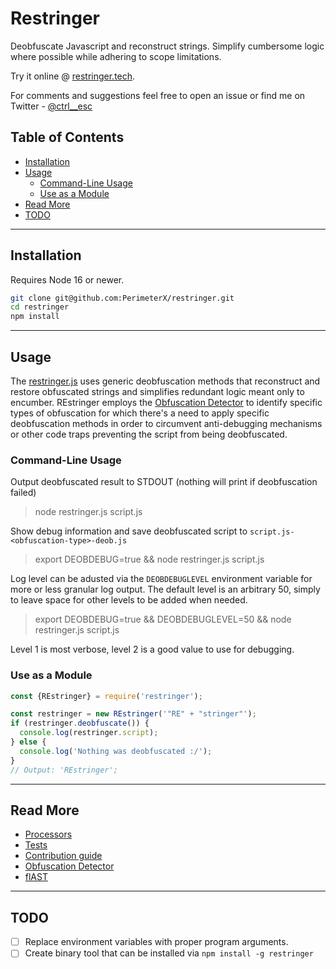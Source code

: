 # Restringer
Deobfuscate Javascript and reconstruct strings.
Simplify cumbersome logic where possible while adhering to scope limitations.

Try it online @ [restringer.tech](https://restringer.tech).

For comments and suggestions feel free to open an issue or find me on Twitter - [@ctrl__esc](https://twitter.com/ctrl__esc) 

## Table of Contents
* [Installation](#installation)
* [Usage](#usage)
  * [Command-Line Usage](#command-line-usage) 
  * [Use as a Module](#use-as-a-module) 
* [Read More](#read-more)
* [TODO](#todo)

***

## Installation 
Requires Node 16 or newer.
```bash
git clone git@github.com:PerimeterX/restringer.git
cd restringer
npm install
```

***

## Usage
The [restringer.js](src/restringer.js) uses generic deobfuscation methods that reconstruct and restore obfuscated strings and simplifies redundant logic meant only to encumber.
REstringer employs the [Obfuscation Detector](https://github.com/PerimeterX/obfuscation-detector/blob/main/README.md) to identify specific types of obfuscation for which
there's a need to apply specific deobfuscation methods in order to circumvent anti-debugging mechanisms or other code traps
preventing the script from being deobfuscated.   

### Command-Line Usage

Output deobfuscated result to STDOUT (nothing will print if deobfuscation failed)
> node restringer.js script.js

Show debug information and save deobfuscated script to `script.js-<obfuscation-type>-deob.js`
> export DEOBDEBUG=true && node restringer.js script.js

Log level can be adusted via the `DEOBDEBUGLEVEL` environment variable for more or less granular 
log output. The default level is an arbitrary 50, simply to leave space for other levels to be added when needed.

> export DEOBDEBUG=true && DEOBDEBUGLEVEL=50 && node restringer.js script.js

Level 1 is most verbose, level 2 is a good value to use for debugging.
### Use as a Module

```javascript
const {REstringer} = require('restringer');

const restringer = new REstringer('"RE" + "stringer"');
if (restringer.deobfuscate()) {
  console.log(restringer.script);
} else {
  console.log('Nothing was deobfuscated :/');
}
// Output: 'REstringer';
```

***

## Read More
* [Processors](src/processors/README.md)
* [Tests](tests/README.md)
* [Contribution guide](CONTRIBUTING.md)
* [Obfuscation Detector](https://github.com/PerimeterX/obfuscation-detector/blob/main/README.md)
* [flAST](https://github.com/PerimeterX/flast/blob/main/README.md)

***

## TODO
- [ ] Replace environment variables with proper program arguments.
- [ ] Create binary tool that can be installed via `npm install -g restringer`
